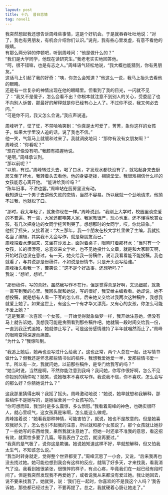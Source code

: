```yaml
---
layout: post
title: 十九  昔日恋情
tag: novel1
---
```


我突然想起我还想告诉周峰些事情，这是个好机会。于是就吞吞吐吐地说：“对了，我也有男朋友，有机会介绍你们认识。”说完，我有些心里发虚，有意不看他的眼睛。<br />
有那么两分钟的停顿吧，听到周峰问：“他是做什么的？”<br />
“我们是大学同学，他现在读研究生。”我老老实实地回答他。<br />
“呵，很不错嘛，也是有志之人。”周峰语气轻松地说，“我大概也能猜到，你有男朋友。”<br />
这话马上引起了我的好奇：“咦，你怎么会知道？”他这么一说，我马上抬头去看他的眼睛。<br />
还是有一丝复杂的神情出现在他的眼睛里。但看到了我的目光，一闪就不见了：“我又不是傻子，怎么会看不出？你根本就注意不到别人的关心，受委屈了也不向别人诉苦，那最好的解释就是你已经有心上人了。不过你不说，我又何必去问。”<br />
“可是你不问，我又怎么会说。”我应声说道。

周峰听了，怔了怔，不禁哈哈笑到：“你真是太可爱了，菁菁，象你这样的女孩子，如果大学里没人追的话，说了我也不信。”<br />
他一笑，气氛马上就缓和过来了。我就调皮地问：“那你有没有女朋友啊？”<br />
周峰说：“你看呢？”<br />
“现在好像没有吧。”我颇有把握地说。<br />
“是啊。”周峰承认到。<br />
“那以前呢？”<br />
“以前，有过。”周峰转过头去，喝了口水，才发现水都快没有了，就站起身来去厨房又倒了杯水，我转着头去看他，他的身姿挺拨，相貌堂堂。我很难相信什么样的女孩能忍心离开他。
“能讲给我听吗？”<br />
“陈年旧事，不讲也罢。”周峰站在厨房里没有动。<br />
我知道让一个男子去讲他失败的恋情，当然不容易。所以我就一个劲地请求，他拗不过我，也就松了口。

“那时，我太年轻了，就象你现在一样。”周峰说到，“我刚上大学时，校园里谈恋爱的不普遍。有一些，大家还都嘲笑人家。我家教很严，玩心也重，还不懂得欣赏女孩，有几次把身边的女同学挖苦到哭了。想想那时的女同学，哎，你比较象。”<br />
他摇了摇头，又接着说：“大三那年，我一个朋友在校文学社里做了主编，我就挂名当了编辑，其实我不太会写作，就是帮朋友而已。”<br />
周峰端着水走回来，又坐在沙发上，面对着桌子，眼睛盯着那杯水：“当时有一个女孩，长的很漂亮，总喜欢来文学社，也不见她投什么文章，就是和大家聊天啊，开始时我也没在意过。有一天，她交给我一份稿件，说让我看看能不能投稿。我也就看了，与其说那是份稿件，不如说是份情书，只是开头没写给谁。”<br />
周峰抬头看我一下，苦笑说：“这不是个好故事，还想听吗？”<br />
我说：“想听，想听。”

“那份稿件，写的真好。虽然我写作不在行，但是觉得真是好啊，文思细腻，就象一直写到我的心里。我回头就和她说，写的很好，我交给主编看看。她却说，她不想投稿，就是想有人看一下写的怎么样。后来她又交给过我两次这种稿件，我想我就爱上她了。如果这世上，有这么一个有才华又漂亮，又有心的女孩，你怎么可能不爱上她？”<br />
“这是我第一次喜欢一个女孩，一开始觉得就象做梦一样，我开始注意她，但没有马上就告诉她。我想我可能是贪图看到那些稿件吧。她就隔一段时间交给我一份，一直到我正式追她，她就停止写了。可是这份感情维持了半年就嘎然而止了。”周峰的眼睛变得深邃而痛苦。<br />
“为什么？”我惊叫到。

“我追上她后，她再也没写过什么给我了。这也正常，两个人总在一起，还写情书做什么？但我还是怀念那些情书似的稿件，我想我爱她爱一半，爱那些情书爱一半。所以有一次，我就问她，以前那些稿件，是专门给我写的吗？”<br />
“她当时说，当然是啊，不然你能注意到我吗？我问她，你写作很好啊，怎么不见你投别的稿件呢？她笑，说她根本不喜欢写作。我说我不信，你不喜欢，怎么会写的那么好？你猜她说什么？”

这我那里猜得出啊？我摇了摇头。周峰激动地说：“她说，她早就想和我解释，那些稿件不是她写的，是她宿舍另一个女孩写的。”<br />
“你可想而知，我当时是多么震惊，多么愤怒。”我看着周峰的神色，也确实很吓人，就心里叹气，这女孩真是笨啊，怎么能这么做呢。<br />
周峰接着说：“她看我那种神情，可能害怕了，就说，她也不是故意的。但是她喜欢我好久了，怎么也引不起我的注意，所以就和那个女孩说了。那个女孩就让她抄了一些她写的东西给我，果然我就注意她了。但她一时还拿不准我的意思，看这招有效，就索性多要了几篇。等我表白了之后，就没再要过。”<br />
“我真的是气极了，说你这是欺骗。她说她知道这样不好，早就想解释，但又怕我太生气，不知该怎么说。”<br />
“我当时转身就走，觉得整个世界都变了。”周峰沉思了一小会，又说，“后来我再也没去找过她。她可能也想到我会有这样的反应，就隔了好多天，才来找我，看我消气了没。我看到她很紧张，很憔悴的样子，有点心疼，毕竟我们在一起已经有段时间了。但是我突然发现我不再爱她了，或者说我从来都没有爱过她。我让她回去，说不要来找我了。她就哭，说：‘我们在一起时，你喜欢的不是我这个人吗？’我告诉她，那些都已经过去了，不要再提了。总之，我就硬着心肠让她走了。”
